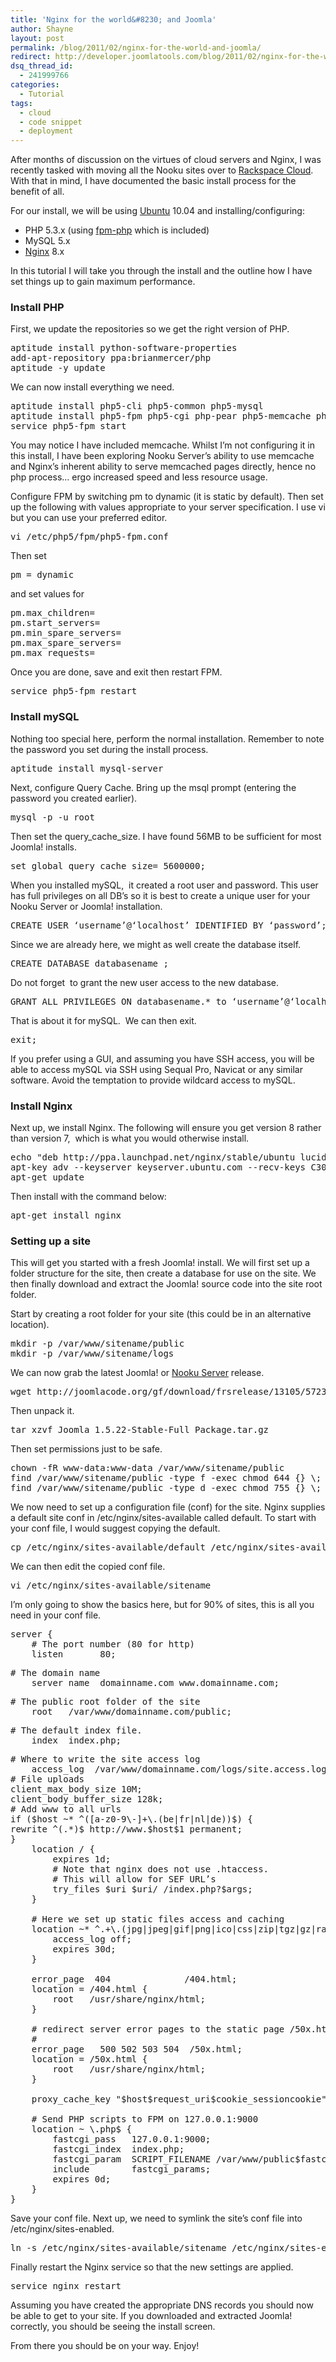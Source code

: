 ```yaml
---
title: 'Nginx for the world&#8230; and Joomla'
author: Shayne
layout: post
permalink: /blog/2011/02/nginx-for-the-world-and-joomla/
redirect: http://developer.joomlatools.com/blog/2011/02/nginx-for-the-world-and-joomla.html
dsq_thread_id:
  - 241999766
categories:
  - Tutorial
tags:
  - cloud
  - code snippet
  - deployment
---
```

After months of discussion on the virtues of cloud servers and Nginx, I was recently tasked with moving all the Nooku sites over to [Rackspace Cloud][1]. With that in mind, I have documented the basic install process for the benefit of all.

For our install, we will be using [Ubuntu][2] 10.04 and installing/configuring:

<div>
  <ul>
    <li>
      PHP 5.3.x (using <a href="http://php-fpm.org/">fpm-php</a> which is included)
    </li>
    <li>
      MySQL 5.x
    </li>
    <li>
      <a href="http://nginx.org/">Nginx</a> 8.x
    </li>
  </ul>
</div>

<div>
  In this tutorial I will take you through the install and the outline how I have set things up to gain maximum performance.
</div>


<!--more-->



### Install PHP

First, we update the repositories so we get the right version of PHP.

<pre class="brush:bash">aptitude install python-software-properties
add-apt-repository ppa:brianmercer/php
aptitude -y update</pre>

We can now install everything we need.

<pre class="brush:bash">aptitude install php5-cli php5-common php5-mysql
aptitude install php5-fpm php5-cgi php-pear php5-memcache php-apc
service php5-fpm start</pre>

You may notice I have included memcache. Whilst I’m not configuring it in this install, I have been exploring Nooku Server’s ability to use memcache and Nginx’s inherent ability to serve memcached pages directly, hence no php process&#8230; ergo increased speed and less resource usage.

Configure FPM by switching pm to dynamic (it is static by default). Then set up the following with values appropriate to your server specification. I use vi but you can use your preferred editor.

<pre class="brush:bash">vi /etc/php5/fpm/php5-fpm.conf</pre>

Then set

<pre class="brush:bash">pm = dynamic</pre>

and set values for

<pre class="brush:bash">pm.max_children=
pm.start_servers=
pm.min_spare_servers=
pm.max_spare_servers=
pm.max_requests=</pre>

Once you are done, save and exit then restart FPM.

<pre class="brush:bash">service php5-fpm restart</pre>

### Install mySQL

Nothing too special here, perform the normal installation. Remember to note the password you set during the install process.

<pre class="brush:bash">aptitude install mysql-server</pre>

Next, configure Query Cache. Bring up the msql prompt (entering the password you created earlier).

<pre class="brush:bash">mysql -p -u root</pre>

Then set the query\_cache\_size. I have found 56MB to be sufficient for most Joomla! installs.

<pre class="brush:bash">set global query_cache_size= 5600000;</pre>

When you installed mySQL,  it created a root user and password. This user has full privileges on all DB’s so it is best to create a unique user for your Nooku Server or Joomla! installation.

<pre class="brush:bash">CREATE USER ‘username’@‘localhost’ IDENTIFIED BY ‘password’;</pre>

Since we are already here, we might as well create the database itself.

<pre class="brush:bash">CREATE DATABASE databasename ;</pre>

Do not forget  to grant the new user access to the new database.

<pre class="brush:bash">GRANT ALL PRIVILEGES ON databasename.* to ‘username’@‘localhost’</pre>

That is about it for mySQL.  We can then exit.

<pre class="brush:bash">exit;</pre>

If you prefer using a GUI, and assuming you have SSH access, you will be able to access mySQL via SSH using Sequal Pro, Navicat or any similar software. Avoid the temptation to provide wildcard access to mySQL.

### Install Nginx

Next up, we install Nginx. The following will ensure you get version 8 rather than version 7,  which is what you would otherwise install.

<pre class="brush:bash">echo "deb http://ppa.launchpad.net/nginx/stable/ubuntu lucid main" &gt;&gt; /etc/apt/sources.list
apt-key adv --keyserver keyserver.ubuntu.com --recv-keys C300EE8C
apt-get update</pre>

Then install with the command below:

<pre class="brush:bash">apt-get install nginx</pre>

### Setting up a site

This will get you started with a fresh Joomla! install. We will first set up a folder structure for the site, then create a database for use on the site. We then finally download and extract the Joomla! source code into the site root folder.

Start by creating a root folder for your site (this could be in an alternative location).

<pre class="brush:bash">mkdir -p /var/www/sitename/public
mkdir -p /var/www/sitename/logs</pre>

We can now grab the latest Joomla! or [Nooku Server][3] release.

<pre class="brush:bash">wget http://joomlacode.org/gf/download/frsrelease/13105/57239/Joomla_1.5.22-Stable-Full_Package.tar.gz</pre>

Then unpack it.

<pre class="brush:bash">tar xzvf Joomla_1.5.22-Stable-Full_Package.tar.gz</pre>

Then set permissions just to be safe.

<pre class="brush:bash">chown -fR www-data:www-data /var/www/sitename/public
find /var/www/sitename/public -type f -exec chmod 644 {} \;
find /var/www/sitename/public -type d -exec chmod 755 {} \;</pre>

We now need to set up a configuration file (conf) for the site. Nginx supplies a default site conf in /etc/nginx/sites-available called default. To start with your conf file, I would suggest copying the default.

<pre class="brush:bash">cp /etc/nginx/sites-available/default /etc/nginx/sites-available/sitename</pre>

We can then edit the copied conf file.

<pre class="brush:bash">vi /etc/nginx/sites-available/sitename</pre>

I’m only going to show the basics here, but for 90% of sites, this is all you need in your conf file.

<pre class="brush:bash">server {
    # The port number (80 for http)
    listen       80;</pre>

<pre class="brush:bash"># The domain name
    server_name  domainname.com www.domainname.com;</pre>

<pre class="brush:bash"># The public root folder of the site
    root   /var/www/domainname.com/public;</pre>

<pre class="brush:bash"># The default index file.
    index  index.php;</pre>

<pre class="brush:bash"># Where to write the site access log
    access_log  /var/www/domainname.com/logs/site.access.log  main;
# File uploads
client_max_body_size 10M;
client_body_buffer_size 128k;
# Add www to all urls
if ($host ~* ^([a-z0-9\-]+\.(be|fr|nl|de))$) {
rewrite ^(.*)$ http://www.$host$1 permanent;
}
    location / {
        expires 1d;
        # Note that nginx does not use .htaccess.
        # This will allow for SEF URL’s
        try_files $uri $uri/ /index.php?$args;
    }

    # Here we set up static files access and caching
    location ~* ^.+\.(jpg|jpeg|gif|png|ico|css|zip|tgz|gz|rar|bz2|doc|xls|exe|pdf|ppt|txt|tar|mid|midi|wav|bmp|rtf|js)	$ {
        access_log off;
        expires 30d;
    }

    error_page  404              /404.html;
    location = /404.html {
        root   /usr/share/nginx/html;
    }

    # redirect server error pages to the static page /50x.html
    #
    error_page   500 502 503 504  /50x.html;
    location = /50x.html {
        root   /usr/share/nginx/html;
    }

    proxy_cache_key "$host$request_uri$cookie_sessioncookie";

    # Send PHP scripts to FPM on 127.0.0.1:9000
    location ~ \.php$ {
        fastcgi_pass   127.0.0.1:9000;
        fastcgi_index  index.php;
        fastcgi_param  SCRIPT_FILENAME /var/www/public$fastcgi_script_name;
        include        fastcgi_params;
        expires 0d;
    }
}</pre>

Save your conf file. Next up, we need to symlink the site’s conf file into /etc/nginx/sites-enabled.

<pre class="brush:bash">ln -s /etc/nginx/sites-available/sitename /etc/nginx/sites-enabled/sitename</pre>

Finally restart the Nginx service so that the new settings are applied.

<pre class="brush:bash">service nginx restart</pre>

Assuming you have created the appropriate DNS records you should now be able to get to your site. If you downloaded and extracted Joomla! correctly, you should be seeing the install screen.

From there you should be on your way. Enjoy!

 [1]: https://timble.assembla.com/spaces/nooku-desktop/admin/general
 [2]: http://www.ubuntu.com/
 [3]: https://nooku.assembla.com/code/nooku-server/subversion/nodes
